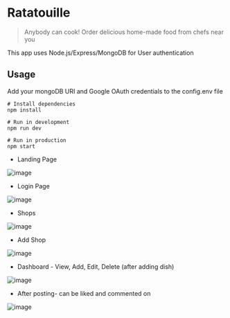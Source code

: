 # Ratatouille

> Anybody can cook!
> Order delicious home-made food from chefs near you

This app uses Node.js/Express/MongoDB for User authentication

## Usage

Add your mongoDB URI and Google OAuth credentials to the config.env file

```
# Install dependencies
npm install

# Run in development
npm run dev

# Run in production
npm start
```

- Landing Page

![image](https://github.com/user-attachments/assets/a656054f-0ef5-4a9d-ba0d-e7a5161cf14e)



- Login Page

![image](https://github.com/user-attachments/assets/15400e52-3985-4cc5-af40-753b9e3ad8fc)



- Shops

![image](https://github.com/user-attachments/assets/ab238716-b5a9-43c9-8673-f9d3a0275818)


- Add Shop

![image](https://github.com/user-attachments/assets/7ea1646d-c492-4b7c-ac70-783cf1a0c8c3)


- Dashboard - View, Add, Edit, Delete (after adding dish)

![image](https://github.com/user-attachments/assets/2aada3c9-0383-4ea8-9664-f197cc90055a)


- After posting- can be liked and commented on

![image](https://github.com/user-attachments/assets/bff09771-f920-4faf-b893-2bee361a30bc)


